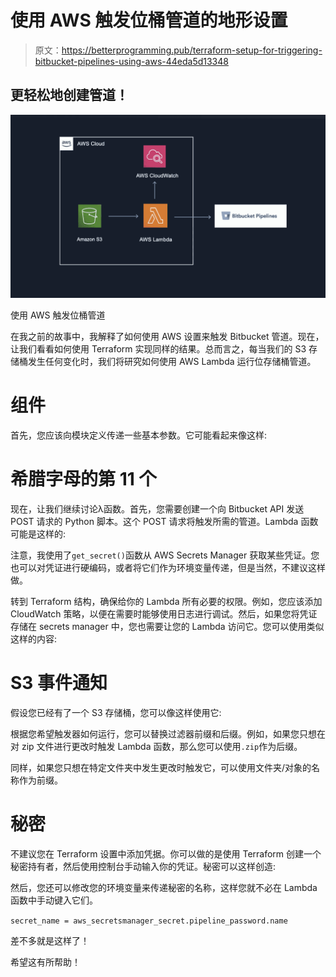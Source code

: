 # 使用 AWS 触发位桶管道的地形设置

> 原文：<https://betterprogramming.pub/terraform-setup-for-triggering-bitbucket-pipelines-using-aws-44eda5d13348>

## 更轻松地创建管道！

![](img/c692e5e37e9088d5c1f7e5a952b81649.png)

使用 AWS 触发位桶管道

在我之前的故事中，我解释了如何使用 AWS 设置来触发 Bitbucket 管道。现在，让我们看看如何使用 Terraform 实现同样的结果。总而言之，每当我们的 S3 存储桶发生任何变化时，我们将研究如何使用 AWS Lambda 运行位存储桶管道。

# 组件

首先，您应该向模块定义传递一些基本参数。它可能看起来像这样:

# 希腊字母的第 11 个

现在，让我们继续讨论λ函数。首先，您需要创建一个向 Bitbucket API 发送 POST 请求的 Python 脚本。这个 POST 请求将触发所需的管道。Lambda 函数可能是这样的:

注意，我使用了`get_secret()`函数从 AWS Secrets Manager 获取某些凭证。您也可以对凭证进行硬编码，或者将它们作为环境变量传递，但是当然，不建议这样做。

转到 Terraform 结构，确保给你的 Lambda 所有必要的权限。例如，您应该添加 CloudWatch 策略，以便在需要时能够使用日志进行调试。然后，如果您将凭证存储在 secrets manager 中，您也需要让您的 Lambda 访问它。您可以使用类似这样的内容:

# S3 事件通知

假设您已经有了一个 S3 存储桶，您可以像这样使用它:

根据您希望触发器如何运行，您可以替换过滤器前缀和后缀。例如，如果您只想在对 zip 文件进行更改时触发 Lambda 函数，那么您可以使用`.zip`作为后缀。

同样，如果您只想在特定文件夹中发生更改时触发它，可以使用文件夹/对象的名称作为前缀。

# 秘密

不建议您在 Terraform 设置中添加凭据。你可以做的是使用 Terraform 创建一个秘密持有者，然后使用控制台手动输入你的凭证。秘密可以这样创造:

然后，您还可以修改您的环境变量来传递秘密的名称，这样您就不必在 Lambda 函数中手动键入它们。

`secret_name = aws_secretsmanager_secret.pipeline_password.name`

差不多就是这样了！

希望这有所帮助！